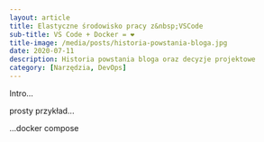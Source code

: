 ```yaml
---
layout: article
title: Elastyczne środowisko pracy z&nbsp;VSCode
sub-title: VS Code + Docker = ❤️
title-image: /media/posts/historia-powstania-bloga.jpg
date: 2020-07-11
description: Historia powstania bloga oraz decyzje projektowe
category: [Narzędzia, DevOps]
---
```


Intro...   

prosty przykład...    

...docker compose